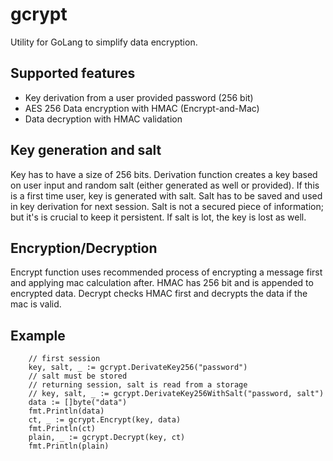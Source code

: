 # gcrypt
Utility for GoLang to simplify data encryption.

## Supported features
 - Key derivation from a user provided password (256 bit)
 - AES 256 Data encryption with HMAC (Encrypt-and-Mac)
 - Data decryption with HMAC validation

## Key generation and salt
Key has to have a size of 256 bits. Derivation function creates a key based on user input and random salt (either generated as well or provided).
If this is a first time user, key is generated with salt. Salt has to be saved and used in key derivation for next session. Salt is not a secured piece of information; but it's is crucial to keep it persistent.  If salt is lot, the key is lost as well.

## Encryption/Decryption
Encrypt function uses recommended process of encrypting a message first and applying mac calculation after. HMAC has 256 bit and is appended to encrypted data.
Decrypt checks HMAC first and decrypts the data if the mac is valid.

## Example

```
    // first session
    key, salt, _ := gcrypt.DerivateKey256("password")
    // salt must be stored
    // returning session, salt is read from a storage
    // key, salt, _ := gcrypt.DerivateKey256WithSalt("password, salt")
    data := []byte("data")
    fmt.Println(data)
    ct, _ := gcrypt.Encrypt(key, data)
    fmt.Println(ct)
    plain, _ := gcrypt.Decrypt(key, ct)
    fmt.Println(plain)
```